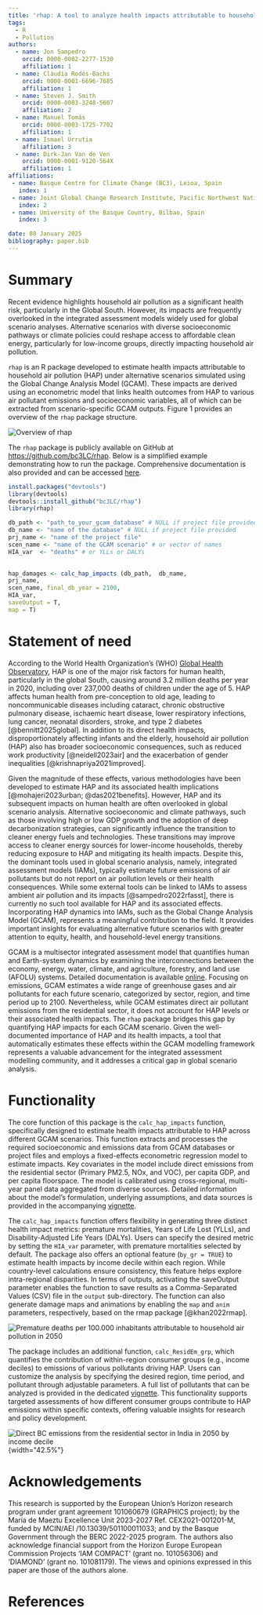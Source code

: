 ```yaml
---
title: 'rhap: A tool to analyze health impacts attributable to household air pollution'
tags:
  - R
  - Pollution
authors:
  - name: Jon Sampedro
    orcid: 0000-0002-2277-1530
    affiliation: 1
  - name: Clàudia Rodés-Bachs
    orcid: 0000-0001-6696-7685
    affiliation: 1
  - name: Steven J. Smith
    orcid: 0000-0003-3248-5607
    affiliation: 2
  - name: Manuel Tomás
    orcid: 0000-0003-1725-7702
    affiliation: 1
  - name: Ismael Urrutia
    affiliation: 3
  - name: Dirk-Jan Van de Ven
    orcid: 0000-0001-9120-564X
    affiliation: 1
affiliations:
 - name: Basque Centre for Climate Change (BC3), Leioa, Spain
   index: 1
 - name: Joint Global Change Research Institute, Pacific Northwest National Laboratory, College Park, MD, USA
   index: 2
 - name: University of the Basque Country, Bilbao, Spain
   index: 3

date: 08 January 2025
bibliography: paper.bib
---
```

# Summary
Recent evidence highlights household air pollution as a significant health risk, particularly in the Global South. 
However, its impacts are frequently overlooked in the integrated assessment models widely used for global scenario analyses.
Alternative scenarios with diverse socioeconomic pathways or climate policies could reshape access to affordable clean energy, particularly for low-income groups, directly impacting household air pollution.

`rhap` is an R package developed to estimate health impacts attributable to household air pollution (HAP) under alternative scenarios simulated using the Global Change Analysis Model (GCAM). 
These impacts are derived using an econometric model that links health outcomes from HAP to various air pollutant emissions and socioeconomic variables, all of which can be extracted from scenario-specific GCAM outputs. 
Figure 1 provides an overview of the `rhap` package structure.

![Overview of `rhap`](figure_rhap.png)

The `rhap` package is publicly available on GitHub at https://github.com/bc3LC/rhap. Below is a simplified example demonstrating how to run the package. 
Comprehensive documentation is also provided and can be accessed [here](https://bc3lc.github.io/rhap/index.html).

```r
install.packages("devtools")
library(devtools)
devtools::install_github("bc3LC/rhap")
library(rhap)

db_path <- "path_to_your_gcam_database" # NULL if project file provided
db_name <- "name of the database" # NULL if project file provided
prj_name <- "name of the project file"
scen_name <- "name of the GCAM scenario" # or vector of names
HIA_var  <- "deaths" # or YLLs or DALYs

 
hap_damages <- calc_hap_impacts (db_path,  db_name, 
prj_name,
scen_name, final_db_year = 2100,
HIA_var,
saveOutput = T, 
map = T) 


```


# Statement of need

According to the World Health Organization’s (WHO) [Global Health Observatory]( https://www.who.int/data/gho/data/indicators/indicator-details/GHO/household-air-pollution-attributable-deaths), 
HAP is one of the major risk factors for human health, particularly in the global South, causing around 3.2 million deaths per year in 2020, including over 237,000 deaths of children under the age of 5. 
HAP affects human health from pre-conception to old age, leading to noncommunicable diseases including cataract, chronic obstructive pulmonary disease, ischaemic heart disease, lower respiratory infections, lung cancer, neonatal disorders, stroke, and type 2 diabetes [@bennitt2025global]. 
In addition to its direct health impacts, disproportionately affecting infants and the elderly, household air pollution (HAP) also has broader socioeconomic consequences, 
such as reduced work productivity [@neidell2023air] and the exacerbation of gender inequalities [@krishnapriya2021improved].

Given the magnitude of these effects, various methodologies have been developed to estimate HAP and its associated health implications [@mohajeri2023urban; @das2021benefits]. 
However, HAP and its subsequent impacts on human health are often overlooked in global scenario analysis. 
Alternative socioeconomic and climate pathways, such as those involving high or low GDP growth and the adoption of deep decarbonization strategies, can significantly influence the transition to cleaner energy fuels and technologies. These transitions may improve access to cleaner energy sources for lower-income households, thereby reducing exposure to HAP and mitigating its health impacts. 
Despite this, the dominant tools used in global scenario analysis, namely, integrated assessment models (IAMs), typically estimate future emissions of air pollutants but do not report on air pollution levels or their health consequences. While some external tools can be linked to IAMs to assess ambient air pollution and its impacts [@sampedro2022rfasst], there is currently no such tool available for HAP and its associated effects.
Incorporating HAP dynamics into IAMs, such as the Global Change Analysis Model (GCAM), represents a meaningful contribution to the field. It provides important insights for evaluating alternative future scenarios with greater attention to equity, health, and household-level energy transitions.

GCAM is a multisector integrated assessment model that quantifies human and Earth-system dynamics by examining the interconnections between the economy, energy, water, climate, and agriculture, forestry, and land use (AFOLU) systems. 
Detailed documentation is available [online](https://github.com/JGCRI/gcam-doc). 
Focusing on emissions, GCAM estimates a wide range of greenhouse gases and air pollutants for each future scenario, categorized by sector, region, and time period up to 2100. 
Nevertheless, while GCAM estimates direct air pollutant emissions from the residential sector, it does not account for HAP levels or their associated health impacts. 
The `rhap` package bridges this gap by quantifying HAP impacts for each GCAM scenario. 
Given the well-documented importance of HAP and its health impacts, a tool that automatically estimates these effects within the GCAM modelling framework represents a valuable advancement for the integrated assessment modelling community, 
and it addresses a critical gap in global scenario analysis.



# Functionality
The core function of this package is the `calc_hap_impacts` function, specifically designed to estimate health impacts attributable to HAP across different GCAM scenarios. 
This function extracts and processes the required socioeconomic and emissions data from GCAM databases or project files and employs a fixed-effects econometric regression model to estimate impacts. 
Key covariates in the model include direct emissions from the residential sector (Primary PM2.5, NOx, and VOC), per capita GDP, and per capita floorspace.
The model is calibrated using cross-regional, multi-year panel data aggregated from diverse sources. 
Detailed information about the model’s formulation, underlying assumptions, and data sources is provided in the accompanying [vignette](https://bc3lc.github.io/rhap/articles/fit_model.html). 

The `calc_hap_impacts` function offers flexibility in generating three distinct health impact metrics: premature mortalities, Years of Life Lost (YLLs), and Disability-Adjusted Life Years (DALYs). 
Users can specify the desired metric by setting the `HIA_var` parameter, with premature mortalities selected by default. 
The package also offers an optional feature (`by_gr = TRUE`) to estimate health impacts by income decile within each region. While country-level calculations ensure consistency, this feature helps explore intra-regional disparities.
In terms of outputs, activating the saveOutput parameter enables the function to save results as a Comma-Separated Values (CSV) file in the `output` sub-directory. 
The function can also generate damage maps and animations by enabling the `map` and `anim` parameters, respectively, based on the rmap package [@khan2022rmap].

![Premature deaths per 100.000 inhabitants attributable to household air pollution in 2050](map_base_2050.png)

The package includes an additional function, `calc_ResidEm_grp`, which quantifies the contribution of within-region consumer groups (e.g., income deciles) to emissions of various pollutants driving HAP. 
Users can customize the analysis by specifying the desired region, time period, and pollutant through adjustable parameters. 
A full list of pollutants that can be analyzed is provided in the dedicated [vignette](https://bc3lc.github.io/rhap/articles/ResidEm_grp.html). 
This functionality supports targeted assessments of how different consumer groups contribute to HAP emissions within specific contexts, offering valuable insights for research and policy development. 

![Direct BC emissions from the residential sector in India in 2050 by income decile](example_gr.png){width="42.5%"}

# Acknowledgements
This research is supported by the European Union’s Horizon research program under grant agreement 101060679 (GRAPHICS project); 
by the María de Maeztu Excellence Unit 2023-2027 Ref. CEX2021-001201-M, funded by MCIN/AEI /10.13039/501100011033; 
and by the Basque Government through the BERC 2022-2025 program. The authors also acknowledge financial support from the Horizon Europe European Commission Projects ‘IAM COMPACT’ (grant no. 101056306) and ‘DIAMOND’ (grant no. 101081179). 
The views and opinions expressed in this paper are those of the authors alone.

# References
